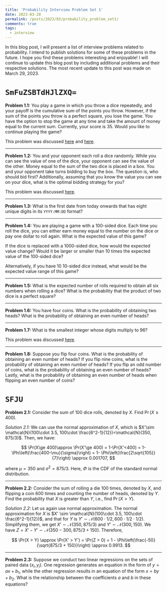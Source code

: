 ```yaml
---
title: 'Probability Interview Problem Set 1'
date: 2023-03-20
permalink: /posts/2023/03/probability_problem_set1/
comments: true
tags:
  - interview
---
```


In this blog post, I will present a list of interview problems related to probability. I intend to publish solutions for some of these problems in the future. I hope you find these problems interesting and enjoyable! I will continue to update this blog post by including additional problems and their respective solutions. The most recent update to this post was made on March 29, 2023.

# `SmFuZSBTdHJlZXQ=`

**Problem 1.1:** You play a game in which you throw a dice repeatedly, and your payoff is the cumulative sum of the points you throw. However, if the sum of the points you throw is a perfect square, you lose the game. You have the option to stop the game at any time and take the amount of money equal to the current sum. Currently, your score is 35. Would you like to continue playing the game?

This problem was discussed [here](https://web.archive.org/web/20230320233237/https://math.stackexchange.com/questions/977679/toss-a-fair-die-until-the-cumulative-sum-is-a-perfect-square-expected-value) and [here](https://web.archive.org/web/20230320233310/https://math.stackexchange.com/questions/1176195/would-you-ever-stop-rolling-the-die).

-----

**Problem 1.2:** You and your opponent each roll a dice randomly. While you can see the value of one of the dice, your opponent can see the value of the other. Money equal to the sum of the two dice is placed in a box. You and your opponent take turns bidding to buy the box. The question is, who should bid first? Additionally, assuming that you know the value you can see on your dice, what is the optimal bidding strategy for you?

This problem was discussed [here](https://web.archive.org/web/20230320233056/https://math.stackexchange.com/questions/3406588/optimal-strategy-of-a-dice-game).

-----

**Problem 1.3:** What is the first date from today onwards that has eight unique digits in its `YYYY:MM:DD` format?

-----

**Problem 1.4:** You are playing a game with a 100-sided dice. Each time you roll the dice, you can either earn money equal to the number on the dice or pay one dollar to roll again. What is the expected value of this game?

If the dice is replaced with a 1000-sided dice, how would the expected value change? Would it be larger or smaller than 10 times the expected value of the 100-sided dice?

Alternatively, if you have 10 10-sided dice instead, what would be the expected value range of this game?

-----

**Problem 1.5:** What is the expected number of rolls required to obtain all six numbers when rolling a dice? What is the probability that the product of two dice is a perfect square?

-----

**Problem 1.6:** You have four coins. What is the probability of obtaining two heads? What is the probability of obtaining an even number of heads?

-----

**Problem 1.7:** What is the smallest integer whose digits multiply to 96?

This problem was discussed [here](https://web.archive.org/web/20230320233451/https://www.glassdoor.com/Interview/I-am-thinking-of-a-number-that-does-not-contain-the-digit-1-The-product-of-the-digits-is-96-What-is-the-smallest-possible-QTN_129149.htm#:~:text=The%20smallest%20number%20we%20can,96%20and%20contain%20no%201's.).

-----

**Problem 1.8:** Suppose you flip four coins. What is the probability of obtaining an even number of heads? If you flip nine coins, what is the probability of obtaining an even number of heads? If you flip an odd number of coins, what is the probability of obtaining an even number of heads? Lastly, what is the probability of obtaining an even number of heads when flipping an even number of coins?

# `SFJU`

**Problem 2.1:** Consider the sum of 100 dice rolls, denoted by $X$. Find $\Pr(X\ge 400)$. 

*Solution 2.1:* We can use the normal approximation of $X$, which is $X'\sim \mathcal{N}(100\cdot 3.5, 100\cdot \frac{6^2-1}{12})=\mathcal{N}(350, 875/3)$. Then, we have:

$$
\Pr(X\ge 400)\approx \Pr(X'\ge 400) = 1-\Pr(X'<400) = 1-\Phi\left(\frac{400-\mu}{\sigma}\right) = 1- \Phi\left(\frac{2\sqrt{105}}{7}\right) \approx 0.001707,
$$

where $\mu = 350$ and $\sigma^2 = 875/3$. Here, $\Phi$ is the CDF of the standard normal distribution.

-----

**Problem 2.2:** Consider the sum of rolling a die 100 times, denoted by $X$, and flipping a coin 600 times and counting the number of heads, denoted by $Y$. Find the probability that $X$ is greater than $Y$, i.e., find $\Pr(X > Y)$.

*Solution 2.2:* Let us again use normal approximation. The normal approximation for $X$ is $X' \sim \mathcal{N}(100\cdot 3.5, 100\cdot \frac{6^2-1}{12})$, and that for $Y$ is $Y' \sim \mathcal{N}(600\cdot 1/2, 600\cdot 1/2 \cdot 1/2)$. Simplifying them, we get $X' \sim \mathcal{N}(350, 875/3)$ and $Y' \sim \mathcal{N}(300, 150)$. We have $Z = X' - Y' \sim \mathcal{N}(350 - 300,875/3 + 150)$. Therefore,

$$
\Pr(X > Y) \approx \Pr(X' > Y') = \Pr(Z > 0) = 1 - \Phi\left(\frac{-50}{\sqrt{875/3 + 150}}\right) \approx 0.9913.
$$

-----

**Problem 2.3:** Suppose we conduct two linear regressions on the sets of paired data $(x_i, y_i)$. One regression generates an equation in the form of $y = ax + b_1$, while the other regression results in an equation of the form $x = by + b_2$. What is the relationship between the coefficients $a$ and $b$ in these equations?